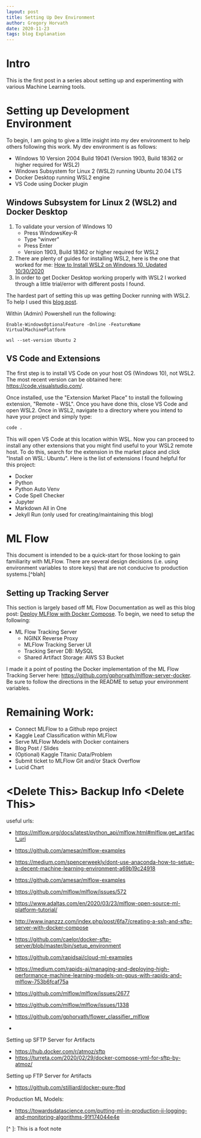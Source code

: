 ```yaml
---
layout: post  
title: Setting Up Dev Environment
author: Gregory Horvath   
date: 2020-11-23
tags: blog Explanation 
---
```


# Intro
This is the first post in a series about setting up and experimenting with various Machine Learning tools.

# Setting up Development Environment
To begin, I am going to give a little insight into my dev environment to help others following this work. My dev environment is as follows:
* Windows 10 Version 2004 Build 19041 (Version 1903, Build 18362 or higher required for WSL2)
* Windows Subsystem for Linux 2 (WSL2) running Ubuntu 20.04 LTS
* Docker Desktop running WSL2 engine
* VS Code using Docker plugin

## Windows Subsystem for Linux 2 (WSL2) and Docker Desktop
1. To validate your version of Windows 10
    * Press WindowsKey-R  
    * Type "winver"
    * Press Enter
    * Version 1903, Build 18362 or higher required for WSL2
2. There are plenty of guides for installing WSL2, here is the one that worked for me: [How to Install WSL2 on Windows 10, Updated 10/30/2020](https://www.omgubuntu.co.uk/how-to-install-wsl2-on-windows-10)
3. In order to get Docker Desktop working properly with WSL2 I worked through a little trial/error with different posts I found.






The hardest part of setting this up was getting Docker running with WSL2. To help I used this [blog post](https://medium.com/@XanderGrzy/docker-in-windows-wsl-2-bc62b5236d1c).

Within (Admin) Powershell run the following:
```
Enable-WindowsOptionalFeature -Online -FeatureName VirtualMachinePlatform

wsl --set-version Ubuntu 2
```

## VS Code and Extensions
The first step is to install VS Code on your host OS (Windows 10), not WSL2. The most recent version can be obtained here: https://code.visualstudio.com/.

Once installed, use the "Extension Market Place" to install the following extension, "Remote - WSL". Once you have done this, close VS Code and open WSL2. Once in WSL2, navigate to a directory where you intend to have your project and simply type:

``` bash
code .
```

This will open VS Code at this location within WSL. Now you can proceed to install any other extensions that you might find useful to your WSL2 remote host. To do this, search for the extension in the market place and click "Install on WSL: Ubuntu". Here is the list of extensions I found helpful for this project:
* Docker
* Python
* Python Auto Venv
* Code Spell Checker
* Jupyter
* Markdown All in One
* Jekyll Run (only used for creating/maintaining this blog)



# ML Flow
This document is intended to be a quick-start for those looking to gain familiarity with MLFlow. There are several design decisions (i.e. using environment variables to store keys) that are not conducive to production systems.[^blah]




## Setting up Tracking Server
This section is largely based off ML Flow Documentation as well as this blog post: [Deploy MLFlow with Docker Compose](https://towardsdatascience.com/deploy-mlflow-with-docker-compose-8059f16b6039
).  To begin, we need to setup the following:
* ML Flow Tracking Server
    * NGINX Reverse Proxy
    * MLFlow Tracking Server UI
    * Tracking Server DB: MySQL
    * Shared Artifact Storage: AWS S3 Bucket

I made it a point of posting the Docker implementation of the ML Flow Tracking Server here: https://github.com/gphorvath/mlflow-server-docker. Be sure to follow the directions in the README to setup your environment variables.



# Remaining Work:
* Connect MLFlow to a Github repo project
* Kaggle Leaf Classification within MLFlow 
* Serve MLFlow Models with Docker containers
* Blog Post / Slides  
* (Optional) Kaggle Titanic Data/Problem
* Submit ticket to MLFlow Git and/or Stack Overflow
* Lucid Chart







# \<Delete This\> Backup Info \<Delete This\>

useful urls: 
* https://mlflow.org/docs/latest/python_api/mlflow.html#mlflow.get_artifact_uri

* https://github.com/amesar/mlflow-examples
* https://medium.com/spencerweekly/dont-use-anaconda-how-to-setup-a-decent-machine-learning-environment-a69b19c24918
* https://github.com/amesar/mlflow-examples
* https://github.com/mlflow/mlflow/issues/572
* https://www.adaltas.com/en/2020/03/23/mlflow-open-source-ml-platform-tutorial/
* http://www.inanzzz.com/index.php/post/6fa7/creating-a-ssh-and-sftp-server-with-docker-compose
* https://github.com/caelor/docker-sftp-server/blob/master/bin/setup_environment
* https://github.com/rapidsai/cloud-ml-examples
* https://medium.com/rapids-ai/managing-and-deploying-high-performance-machine-learning-models-on-gpus-with-rapids-and-mlflow-753b6fcaf75a
* https://github.com/mlflow/mlflow/issues/2677
* https://github.com/mlflow/mlflow/issues/1338
* https://github.com/gphorvath/flower_classifier_mlflow
* 

Setting up SFTP Server for Artifacts
* https://hub.docker.com/r/atmoz/sftp
* https://turreta.com/2020/02/29/docker-compose-yml-for-sftp-by-atmoz/

Setting up FTP Server for Artifacts
* https://github.com/stilliard/docker-pure-ftpd

Production ML Models:
* https://towardsdatascience.com/putting-ml-in-production-ii-logging-and-monitoring-algorithms-91f174044e4e

[^
]:
    This is a foot note